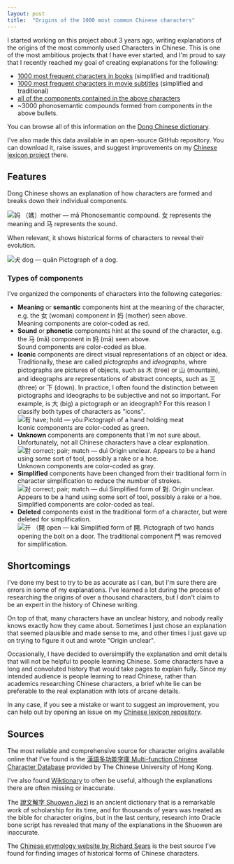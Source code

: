 ```yaml
---
layout: post
title:  "Origins of the 1000 most common Chinese characters"
---
```

I started working on this project about 3 years ago, writing explanations of the origins of the most commonly used Characters in Chinese. This is one of the most ambitious projects that I have ever started, and I'm proud to say that I recently reached my goal of creating explanations for the following:

 - [1000 most frequent characters in books](https://www.dong-chinese.com/dictionary/topBookChars) (simplified and traditional)
 - [1000 most frequent characters in movie subtitles](https://www.dong-chinese.com/dictionary/topMovieChars) (simplified and traditional)
 - [all of the components contained in the above characters](https://www.dong-chinese.com/dictionary/topComponents)
 - ~3000 phonosemantic compounds formed from components in the above bullets.

You can browse all of this information on the [Dong Chinese dictionary](https://www.dong-chinese.com/dictionary).

I've also made this data available in an open-source GitHub repository. You can download it, raise issues, and suggest improvements on my [Chinese lexicon project](https://github.com/peterolson/chinese-lexicon) there.

## Features

Dong Chinese shows an explanation of how characters are formed and breaks down their individual components.

![妈 （媽）mother — mā Phonosemantic compound. 女 represents the meaning and 马 represents the sound.](/images/ma_breakdown.png)

When relevant, it shows historical forms of characters to reveal their evolution.

![犬 dog — quǎn Pictograph of a dog.](/images/quan_breakdown.png)

### Types of components

I've organized the components of characters into the following categories:

 - **Meaning** or **semantic** components hint at the meaning of the character, e.g. the 女 (woman) component in 妈 (mother) seen above.  
   Meaning components are color-coded as red.
 - **Sound** or **phonetic** components hint at the sound of the character, e.g. the 马 (mǎ) component in 妈 (mā) seen above.  
   Sound components are color-coded as blue.
 - **Iconic** components are direct visual representations of an object or idea. Traditionally, these are called *pictographs* and *ideographs*, where pictographs are pictures of objects, such as 木 (tree) or 山 (mountain), and ideographs are representations of abstract concepts, such as 三 (three) or 下 (down). In practice, I often found the distinction between pictographs and ideographs to be subjective and not so important. For example, is 大 (big) a pictograph or an ideograph? For this reason I classify both types of characters as "icons".  
   ![有 have; hold — yǒu Pictograph of a hand holding meat](/images/you_breakdown.png)  
   Iconic components are color-coded as green.
 - **Unknown** components are components that I'm not sure about. Unfortunately, not all Chinese characters have a clear explanation.  
   ![對 correct; pair; match — duì Origin unclear. Appears to be a hand using some sort of tool, possibly a rake or a hoe.](/images/dui_breakdown.png)  
   Unknown components are color-coded as gray. 
 - **Simplified** components have been changed from their traditional form in character simplification to reduce the number of strokes.  
    ![对 correct; pair; match — duì Simplified form of 對. Origin unclear. Appears to be a hand using some sort of tool, possibly a rake or a hoe.](/images/dui_simp_breakdown.png)  
    Simplified components are color-coded as teal.
 - **Deleted** components exist in the traditional form of a character, but were deleted for simplification.  
   ![开 （開 open — kāi Simplified form of 開. Pictograph of two hands opening the bolt on a door. The traditional component 門 was removed for simplification.](/images/kai_breakdown.png)  

## Shortcomings

I've done my best to try to be as accurate as I can, but I'm sure there are errors in some of my explanations. I've learned a lot during the process of researching the origins of over a thousand characters, but I don't claim to be an expert in the history of Chinese writing. 

On top of that, many characters have an unclear history, and nobody really knows exactly how they came about. Sometimes I just chose an explanation that seemed plausible and made sense to me, and other times I just gave up on trying to figure it out and wrote "Origin unclear".

Occasionally, I have decided to oversimplify the explanation and omit details that will not be helpful to people learning Chinese. Some characters have a long and convoluted history that would take pages to explain fully. Since my intended audience is people learning to read Chinese, rather than academics researching Chinese characters, a brief white lie can be preferable to the real explanation with lots of arcane details.

In any case, if you see a mistake or want to suggest an improvement, you can help out by opening an issue on my [Chinese lexicon repository](https://github.com/peterolson/chinese-lexicon).

## Sources

The most reliable and comprehensive source for character origins available online that I've found is the [漢語多功能字庫 Multi-function Chinese Character Database](http://humanum.arts.cuhk.edu.hk/Lexis/lexi-mf/) provided by The Chinese University of Hong Kong. 

I've also found [Wiktionary](https://en.wiktionary.org) to often be useful, although the explanations there are often missing or inaccurate. 

The [說文解字 Shuowen Jiezi](https://zh.wikisource.org/wiki/%E8%AA%AA%E6%96%87%E8%A7%A3%E5%AD%97) is an ancient dictionary that is a remarkable work of scholarship for its time, and for thousands of years was treated as the bible for character origins, but in the last century, research into Oracle bone script has revealed that many of the explanations in the Shuowen are inaccurate.

The [Chinese etymology website by Richard Sears](https://hanziyuan.net) is the best source I've found for finding images of historical forms of Chinese characters.